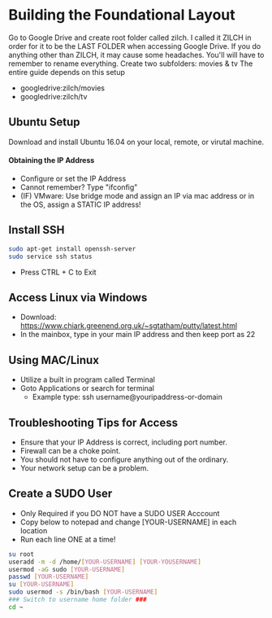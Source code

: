 # Building the Foundational Layout
Go to Google Drive and create root folder called zilch.  I called it ZILCH in order for it to be the LAST FOLDER when accessing Google Drive.  If you do anything other than ZILCH, it may cause some headaches.  You'll will have to remember to rename everything.
Create two subfolders: movies & tv
The entire guide depends on this setup
- googledrive:zilch/movies
- googledrive:zilch/tv

## Ubuntu Setup 
Download and install Ubuntu 16.04 on your local, remote, or virutal machine.

#### Obtaining the IP Address
- Configure or set the IP Address
- Cannot remember? Type "ifconfig"
- (IF) VMware: Use bridge mode and assign an IP via mac address or in the OS, assign a STATIC IP address!

## Install SSH

```sh
sudo apt-get install openssh-server 
sudo service ssh status
```

* Press CTRL + C to Exit

## Access Linux via Windows
- Download:  https://www.chiark.greenend.org.uk/~sgtatham/putty/latest.html
- In the mainbox, type in your main IP address and then keep port as 22

## Using MAC/Linux
- Utilize a built in program called Terminal
- Goto Applications or search for terminal
  - Example type: ssh username@youripaddress-or-domain

## Troubleshooting Tips for Access
- Ensure that your IP Address is correct, including port number.
- Firewall can be a choke point.
- You should not have to configure anything out of the ordinary.
- Your network setup can be a problem.

## Create a SUDO User
- Only Required if you DO NOT have a SUDO USER Acccount
- Copy below to notepad and change [YOUR-USERNAME] in each location
- Run each line ONE at a time!

```sh
su root
useradd -m -d /home/[YOUR-USERNAME] [YOUR-YOUSERNAME]
usermod -aG sudo [YOUR-USERNAME]
passwd [YOUR-USERNAME]
su [YOUR-USERNAME]
sudo usermod -s /bin/bash [YOUR-USERNAME]
### Switch to username home folder ###
cd ~
```
